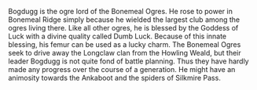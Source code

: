 Bogdugg is the ogre lord of the Bonemeal Ogres. He rose to power in Bonemeal Ridge simply because he wielded the largest club among the ogres living there. Like all other ogres, he is blessed by the Goddess of Luck with a divine quality called Dumb Luck. Because of this innate blessing, his femur can be used as a lucky charm.
The Bonemeal Ogres seek to drive away the Longclaw clan from the Howling Weald, but their leader Bogdugg is not quite fond of battle planning. Thus they have hardly made any progress over the course of a generation.
He might have an animosity towards the Ankaboot and the spiders of Silkmire Pass.
